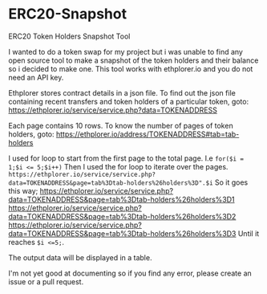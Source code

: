 # ERC20-Snapshot
ERC20 Token Holders Snapshot Tool

I wanted to do a token swap for my project but i was unable to find any open source tool to make a snapshot of the token holders and their balance so i decided to make one. 
This tool works with ethplorer.io and you do not need an API key.

Ethplorer stores contract details in a json file. 
To find out the json file containing recent transfers and token holders of a particular token, goto:
https://ethplorer.io/service/service.php?data=TOKENADDRESS

Each page contains 10 rows. 
To know the number of pages of token holders, goto:
https://ethplorer.io/address/TOKENADDRESS#tab=tab-holders

I used for loop to start from the first page to the total page. 
I.e ```for($i = 1;$i <= 5;$i++)```
Then I used the for loop to iterate over the pages.
```https://ethplorer.io/service/service.php?data=TOKENADDRESS&page=tab%3Dtab-holders%26holders%3D".$i```
So it goes this way;
https://ethplorer.io/service/service.php?data=TOKENADDRESS&page=tab%3Dtab-holders%26holders%3D1
https://ethplorer.io/service/service.php?data=TOKENADDRESS&page=tab%3Dtab-holders%26holders%3D2
https://ethplorer.io/service/service.php?data=TOKENADDRESS&page=tab%3Dtab-holders%26holders%3D3 
Until it reaches ```$i <=5;```.

The output data will be displayed in a table. 

I'm not yet good at documenting so if you find any error, please create an issue or a pull request. 
